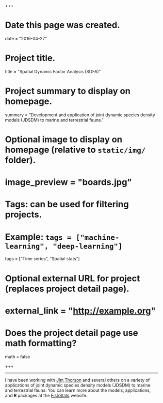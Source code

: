 +++
# Date this page was created.
date = "2016-04-27"

# Project title.
title = "Spatial Dynamic Factor Analysis (SDFA)"

# Project summary to display on homepage.
summary = "Development and application of joint dynamic species density models (JDSDM) to marine and terrestrial fauna."

# Optional image to display on homepage (relative to `static/img/` folder).
# image_preview = "boards.jpg"

# Tags: can be used for filtering projects.
# Example: `tags = ["machine-learning", "deep-learning"]`
tags = ["Time series", "Spatial stats"]

# Optional external URL for project (replaces project detail page).
# external_link = "http://example.org"

# Does the project detail page use math formatting?
math = false

+++

***

I have been working with [Jim Thorson](https://sites.google.com/site/thorsonresearch/) and several others on a variety of applications of joint dynamic species density models (JDSDM) to marine and terrestrial fauna. You can learn more about the models, applications, and __R__ packages at the [FishStats](https://james-thorson.github.io/) website.
